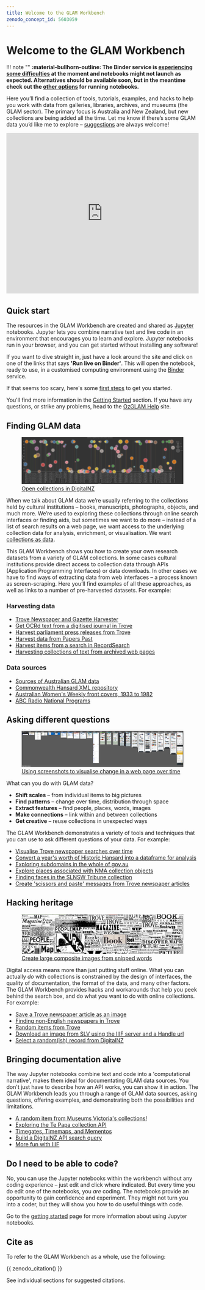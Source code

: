 ```yaml
---
title: Welcome to the GLAM Workbench
zenodo_concept_id: 5603059
---
```


# Welcome to the GLAM Workbench

!!! note ""
    **:material-bullhorn-outline: The Binder service is [experiencing some difficulties](https://blog.jupyter.org/mybinder-org-reducing-capacity-c93ccfc6413f) at the moment and notebooks might not launch as expected. Alternatives should be available soon, but in the meantime check out the [other options](https://glam-workbench.net/getting-started/#more-ways-to-run-notebooks) for running notebooks.**

Here you’ll find a collection of tools, tutorials, examples, and hacks to help you work with data from galleries, libraries, archives, and museums (the GLAM sector). The primary focus is Australia and New Zealand, but new collections are being added all the time. Let me know if there’s some GLAM data you’d like me to explore – [suggestions](/suggest-a-topic/) are always welcome!

<iframe src="https://slides.com/wragge/gw-highlights/embed?byline=hidden&share=hidden" width="100%" height="420" scrolling="no" frameborder="0" webkitallowfullscreen mozallowfullscreen allowfullscreen></iframe>

## Quick start

The resources in the GLAM Workbench are created and shared as [Jupyter](https://jupyter.org/) notebooks. Jupyter lets you combine narrative text and live code in an environment that encourages you to learn and explore. Jupyter notebooks run in your browser, and you can get started without installing any software!

If you want to dive straight in, just have a look around the site and click on one of the links that says **'Run live on Binder'**. This will open the notebook, ready to use, in a customised computing environment using the [Binder](https://mybinder.org/) service.

If that seems too scary, here's some [first steps](/getting-started/#first-steps) to get you started.

You'll find more information in the [Getting Started](https://glam-workbench.github.io/getting-started/) section. If you have any questions, or strike any problems, head to the [OzGLAM Help](https://ozglam.chat/c/glam-workbench/8) site.

## Finding GLAM data

<figure>
  <img src="images/dnz-fireworks.png" />
  <figcaption><a href="/digitalnz/#visualising-open-collections-in-digitalnz">Open collections in DigitalNZ</a></figcaption>
</figure>

When we talk about GLAM data we’re usually referring to the collections held by cultural institutions &ndash; books, manuscripts, photographs, objects, and much more. We’re used to exploring these collections through online search interfaces or finding aids, but sometimes we want to do more &ndash; instead of a list of search results on a web page, we want access to the underlying collection data for analysis, enrichment, or visualisation. We want [collections as data](https://collectionsasdata.github.io/).

This GLAM Workbench shows you how to create your own research datasets from a variety of GLAM collections. In some cases cultural institutions provide direct access to collection data through APIs (Application Programming Interfaces) or data downloads. In other cases we have to find ways of extracting data from web interfaces &ndash; a process known as screen-scraping. Here you’ll find examples of all these approaches, as well as links to a number of pre-harvested datasets. For example:

### Harvesting data
* [Trove Newspaper and Gazette Harvester](/trove-harvester/)
* [Get OCRd text from a digitised journal in Trove](/trove-journals/#get-ocrd-text-from-a-digitised-journal-in-trove)
* [Harvest parliament press releases from Trove](/trove-journals/#harvest-parliament-press-releases-from-trove)
* [Harvest data from Papers Past](/digitalnz/#harvest-data-from-papers-past)
* [Harvest items from a search in RecordSearch](/recordsearch/#harvest-items-from-a-search-in-recordsearch)
* [Harvesting collections of text from archived web pages](/web-archives/#harvesting-collections-of-text-from-archived-web-pages)

### Data sources
* [Sources of Australian GLAM data](/glam-data-list/)
* [Commonwealth Hansard XML repository](/hansard/)
* [Australian Women's Weekly front covers, 1933 to 1982](/trove-newspapers/#australian-womens-weekly-front-covers-1933-to-1982)
* [ABC Radio National Programs](/trove-music/#abc-radio-national-programs)

## Asking different questions

<figure>
  <img src="images/abc-net-au.png" />
  <figcaption><a href="/web-archives/#using-screenshots-to-visualise-change-in-a-page-over-time">Using screenshots to visualise change in a web page over time</a></figcaption>
</figure>

What can you do with GLAM data?

* **Shift scales** – from individual items to big pictures
* **Find patterns** – change over time, distribution through space
* **Extract features** – find people, places, words, images
* **Make connections** – link within and between collections
* **Get creative** – reuse collections in unexpected ways

The GLAM Workbench demonstrates a variety of tools and techniques that you can use to ask different questions of your data. For example:

* [Visualise Trove newspaper searches over time](/trove-newspapers/#visualise-trove-newspaper-searches-over-time)
* [Convert a year's worth of Historic Hansard into a dataframe for analysis](/hansard/#convert-a-years-worth-of-historic-hansard-into-a-dataframe-for-analysis)
* [Exploring subdomains in the whole of gov.au](/web-archives/#exploring-subdomains-in-the-whole-of-govau)
* [Explore places associated with NMA collection objects](/nma/#explore-places-associated-with-collection-objects)
* [Finding faces in the SLNSW Tribune collection](/facial-detection/#finding-faces-in-the-tribune-collection)
* [Create 'scissors and paste' messages from Trove newspaper articles](/trove-newspapers/#create-scissors-and-paste-messages-from-trove-newspaper-articles)


## Hacking heritage

<figure>
  <img src="/images/trove_words-cropped.jpg" />
  <figcaption><a href="/trove-newspapers/#create-large-composite-images-from-snipped-words">Create large composite images from snipped words</a></figcaption>
</figure>

Digital access means more than just putting stuff online. What you can actually *do* with collections is constrained by the design of interfaces, the quality of documentation, the format of the data, and many other factors. The GLAM Workbench provides hacks and workarounds that help you peek behind the search box, and do what you want to do with online collections. For example:

* [Save a Trove newspaper article as an image](/trove-newspapers/#save-a-trove-newspaper-article-as-an-image)
* [Finding non-English newspapers in Trove](/trove-newspapers/#finding-non-english-newspapers-in-trove)
* [Random items from Trove](/trove-random/)
* [Download an image from SLV using the IIIF server and a Handle url](/slv/#download-an-image-using-the-iiif-server-and-a-handle-url)
* [Select a random(ish) record from DigitalNZ](/digitalnz/#select-a-randomish-record-from-digitalnz)


## Bringing documentation alive

The way Jupyter notebooks combine text and code into a 'computational narrative', makes them ideal for documentating GLAM data sources. You don't just have to describe how an API works, you can show it in action. The GLAM Workbench leads you through a range of GLAM data sources, asking questions, offering examples, and demonstrating both the possibilities and limitations.

* [A random item from Museums Victoria's collections!](/museumsvictoria/#a-random-item-from-museums-victorias-collections)
* [Exploring the Te Papa collection API](/tepapa/#exploring-the-te-papa-collection-api)
* [Timegates, Timemaps, and Mementos](/web-archives/#timegates-timemaps-and-mementos)
* [Build a DigitalNZ API search query](/digitalnz/#build-a-digitalnz-api-search-query)
* [More fun with IIIF](/slv/#more-fun-with-iiif)

## Do I need to be able to code?

No, you can use the Jupyter notebooks within the workbench without any coding experience &ndash; just edit and click where indicated. But every time you do edit one of the notebooks, you *are* coding. The notebooks provide an opportunity to gain confidence and experiment. They might not turn you into a coder, but they will show you how to do useful things with code.

Go to the [getting started](/getting-started/) page for more information about using Jupyter notebooks.

## Cite as

To refer to the GLAM Workbench as a whole, use the following:

{{ zenodo_citation() }}

See individual sections for suggested citations.